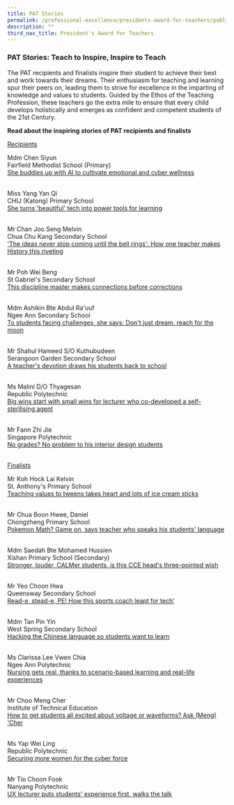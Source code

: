 ```yaml
---
title: PAT Stories
permalink: /professional-excellence/presidents-award-for-teachers/publication/
description: ""
third_nav_title: President's Award for Teachers
---
```

### PAT Stories: Teach to Inspire, Inspire to Teach

The PAT recipients and finalists inspire their student to achieve their best and work towards their dreams. Their enthusiasm for teaching and learning spur their peers on, leading them to strive for excellence in the imparting of knowledge and values to students.&nbsp;Guided by the Ethos of the Teaching Profession, these teachers go the extra mile to ensure that every child develops holistically and emerges as confident and competent students of the 21st&nbsp;Century.

**Read about the inspiring stories of PAT recipients and finalists**


<u>Recipients</u><br>
	
Mdm Chen Siyun<br>
Fairfield Methodist School (Primary)<br>
<a target="_blank" href="http://www.schoolbag.edu.sg/story/she-buddies-up-with-ai-to-cultivate-emotional-and-cyber-wellness">She buddies up with AI to cultivate emotional and cyber wellness</a><br><br>

Miss Yang Yan Qi<br>
CHIJ (Katong) Primary School<br>
<a target="_blank" href="http://www.schoolbag.edu.sg/story/she-turns-beautiful-tech-into-power-tools-for-learning"> She turns 'beautiful' tech into power tools for learning</a><br><br>

Mr Chan Joo Seng Melvin<br>
Chua Chu Kang Secondary School<br>
<a target="_blank" href="https://www.schoolbag.edu.sg/story/the-ideas-never-stop-coming-until-the-bell-rings-how-one-teacher-makes-history-this-riveting"> 'The ideas never stop coming until the bell rings': How one teacher makes History this riveting</a><br><br>

Mr Poh Wei Beng<br>
St Gabriel's Secondary School<br>
<a target="_blank" href="https://www.schoolbag.edu.sg/story/this-discipline-master-makes-connections-before-corrections"> This discipline master makes connections before corrections</a> <br><br>


Mdm Ashikin Bte Abdul Ra'uuf<br>
Ngee Ann Secondary School<br>
<a target="_blank" href="https://www.schoolbag.edu.sg/story/to-students-facing-challenges-she-says-don-t-just-dream-reach-for-the-moon"> To students facing challenges, she says: Don't just dream, reach for the moon </a><br><br>

Mr Shahul Hameed S/O Kuthubudeen<br>
Serangoon Garden Secondary School<br>
<a target="_blank" href="https://www.schoolbag.edu.sg/story/a-teacher-s-devotion-draws-his-students-back-to-school"> A teacher's devotion draws his students back to school</a><br><br>

Ms Malini D/O Thyagesan<br>
Republic Polytechnic<br>
<a target="_blank" href="https://www.schoolbag.edu.sg/story/big-wins-start-with-small-wins-for-lecturer-who-co-developed-a-self-sterilising-agent"> Big wins start with small wins for lecturer who co-developed a self-sterilising agent </a><br><br>

Mr Fann Zhi Jie<br>
Singapore Polytechnic<br>
<a target="_blank" href="https://www.schoolbag.edu.sg/story/no-grades-no-problem-to-his-interior-design-students"> No grades? No problem to his interior design students</a><br><br>

<u>Finalists</u><br>
	
Mr Koh Hock Lai Kelvin<br>
St. Anthony's Primary School<br>
<a target="_blank" href="https://www.schoolbag.edu.sg/story/teaching-values-to-tweens-takes-heart-and-lots-of-ice-cream-sticks"> Teaching values to tweens takes heart and lots of ice cream sticks</a><br><br>

Mr Chua Boon Hwee, Daniel<br>
Chongzheng Primary School<br>
<a target="_blank" href="https://www.schoolbag.edu.sg/story/pokemon-maths-game-on-says-teacher-who-speaks-his-students-language">Pokemon Math? Game on, says teacher who speaks his students' language</a><br><br>

Mdm Saedah Bte Mohamed Hussien<br>
Xishan Primary School (Secondary)<br>
<a target="_blank" href="https://www.schoolbag.edu.sg/story/stronger-louder-calmer-students-is-this-cce-head-s-three-pointed-wish">Stronger, louder, CALMer students, is this CCE head's three-pointed wish</a><br><br>

Mr Yeo Choon Hwa<br>
Queensway Secondary School<br>
<a target="_blank" href="https://www.schoolbag.edu.sg/story/read-e-stead-e-pe!-how-this-sports-coach-leapt-for-tech"> Read-e, stead-e, PE! How this sports coach leapt for tech’</a><br><br>

Mdm Tan Pin Yin<br>
West Spring Secondary School<br>
<a target="_blank" href="https://www.schoolbag.edu.sg/story/hacking-the-chinese-language-so-students-want-to-learn"> Hacking the Chinese language so students want to learn</a><br><br>

Ms Clarissa Lee Vwen Chia<br>
Ngee Ann Polytechnic<br>
<a target="_blank" href="https://www.schoolbag.edu.sg/story/nursing-gets-real-thanks-to-scenario-based-learning-and-real-life-experiences">Nursing gets real, thanks to scenario-based learning and real-life experiences</a><br><br>

Mr Choo Meng Cher<br>
Institute of Technical Education<br>
<a target="_blank" href="https://www.schoolbag.edu.sg/story/how-to-get-students-all-excited-about-voltage-or-waveforms-ask-(meng)-'cher">How to get students all excited about voltage or waveforms? Ask (Meng) 'Cher</a><br><br>

Ms Yap Wei Ling<br>
Republic Polytechnic<br>
<a target="_blank" href="https://www.schoolbag.edu.sg/story/securing-more-women-for-the-cyber-force">Securing more women for the cyber force</a><br><br>

Mr Tio Choon Fook<br>
Nanyang Polytechnic<br>
<a target="_blank" href="https://www.schoolbag.edu.sg/story/ux-lecturer-puts-students-experience-first-walks-the-talk"> UX lecturer puts students' experience first, walks the talk</a><br><br>